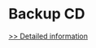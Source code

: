 # Backup CD
[>> Detailed information](https://secure.shareit.com/shareit/product.html?productid=300168165&affiliateid=200057808)